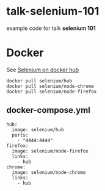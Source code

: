 # talk-selenium-101
example code for talk **selenium 101**
# Docker
See [Selenium on docker hub](https://hub.docker.com/r/selenium/)
```
docker pull selenium/hub
docker pull selenium/node-chrome
docker pull selenium/node-firefox
```

## docker-compose.yml
```
hub:
  image: selenium/hub
  ports:
    - "4444:4444"
firefox:
  image: selenium/node-firefox
  links:
    - hub
chrome:
  image: selenium/node-chrome
  links:
    - hub
```
